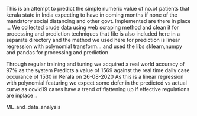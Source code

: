 This is an attempt to predict the simple numeric value of 
no.of patients that kerala state in India expecting to have in coming months if none of the mandatory social distancing and other govt. Implemented are there in place ...
 We collected crude data using web scraping method and clean it for processing and prediction techniques that file is also included here in a separate directory 
and the method we used here for prediction is linear regression with polynomial transform...
and used the libs sklearn,numpy and pandas for processing and prediction 
 
Through regular training and tuning we acquired a real world accuracy of 97% as the system
Predicts a value of 1569 against the real time daily case occurance of 1530 in Kerala on 26-08-2020
As this is a linear regression with polynomial featuring we expect some defer in the predicted vs actual curve as covid19 cases have a trend of flattening up if effective regulations are inplace ..



ML_and_data_analysis
